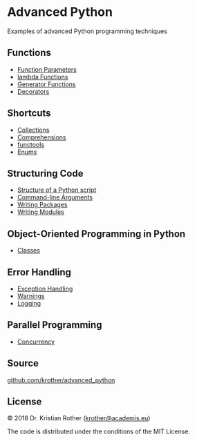 
# Advanced Python

Examples of advanced Python programming techniques

## Functions

* [Function Parameters](functions/function_parameters/)
* [lambda Functions](functions/lambda_functions/)
* [Generator Functions](functions/generators/)
* [Decorators](functions/decorators/)

## Shortcuts

* [Collections](shortcuts/collections/)
* [Comprehensions](shortcuts/comprehensions/)
* [functools](shortcuts/functools/)
* [Enums](shortcuts/enum/)

## Structuring Code

* [Structure of a Python script](structure/main_block.md)
* [Command-line Arguments](structure/commandline_args.md)
* [Writing Packages](structure/package/)
* [Writing Modules](structure/modules/)

## Object-Oriented Programming in Python

* [Classes](classes/)

## Error Handling

* [Exception Handling](error_handling/exceptions/)
* [Warnings](error_handling/warnings.md)
* [Logging](error_handling/logging/)

## Parallel Programming

* [Concurrency](concurrency/)

## Source

[github.com/krother/advanced_python](https://github.com/krother/advanced_python)

## License

© 2018 Dr. Kristian Rother (krother@academis.eu)

The code is distributed under the conditions of the MIT License.
